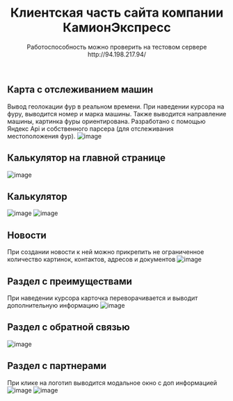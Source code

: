 <h1 align="center">
Клиентская часть сайта компании КамионЭкспресс
</h1>
<p align="center">
  Работоспособность можно проверить на тестовом сервере
http://94.198.217.94/
</p>
<br>

## Карта с отслеживанием машин
Вывод геолокации фур в реальном времени. При наведении курсора на фуру, выводится номер и марка машины. Также выводится направление машины, картинка фуры ориентирована. Разработано с помощью Яндекс Api и собственного парсера (для отслеживания местоположения фур).
![image](https://github.com/yonardr/camion-express-front-vite/assets/78346001/9f6b8667-d876-4544-acb5-ca2dfb98e674)

## Калькулятор на главной странице
![image](https://github.com/yonardr/camion-express-front-vite/assets/78346001/379678ea-ab53-4c02-a672-e21a2d167dd7)

## Калькулятор
![image](https://github.com/yonardr/camion-express-front-vite/assets/78346001/81e31753-2e3f-4388-ba2a-06ffe87c7547)
![image](https://github.com/yonardr/camion-express-front-vite/assets/78346001/be39417c-bfa2-414f-87a5-372f3d012189)

## Новости
При создании новости к ней можно прикрепить не ограниченное количество картинок, контактов, адресов и документов
![image](https://github.com/yonardr/camion-express-front-vite/assets/78346001/5549ca1c-d100-4478-86cc-1241adcccef4)

## Раздел с преимуществами
При наведении курсора карточка переворачивается и выводит дополнительную информацию
![image](https://github.com/yonardr/camion-express-front-vite/assets/78346001/f34c254f-3056-40ee-802e-dce7aa57e2c0)

## Раздел с обратной связью
![image](https://github.com/yonardr/camion-express-front-vite/assets/78346001/59a79c8e-023a-44e7-8494-1a8d798d5c4c)

## Раздел с партнерами
При клике на логотип выводится модальное окно с доп информацией
![image](https://github.com/yonardr/camion-express-front-vite/assets/78346001/2e094121-3644-4cf2-9abf-226106ba0a4b)
![image](https://github.com/yonardr/camion-express-front-vite/assets/78346001/c56f38b0-0038-476d-9967-71eb892eef67)






